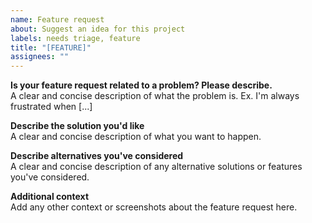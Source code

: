 ```yaml
---
name: Feature request
about: Suggest an idea for this project
labels: needs triage, feature
title: "[FEATURE]"
assignees: ""
---
```


**Is your feature request related to a problem? Please describe.**  
A clear and concise description of what the problem is. Ex. I'm always frustrated when
[...]

**Describe the solution you'd like**  
A clear and concise description of what you want to happen.

**Describe alternatives you've considered**  
A clear and concise description of any alternative solutions or features you've
considered.

**Additional context**  
Add any other context or screenshots about the feature request here.
